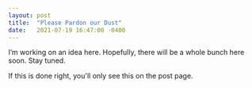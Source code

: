 ```yaml
---
layout: post
title:  "Please Pardon our Dust"
date:   2021-07-19 16:47:00 -0400
---
```

I’m working on an idea here. Hopefully, there will be a whole bunch here soon. Stay tuned.

If this is done right, you'll only see this on the post page.
